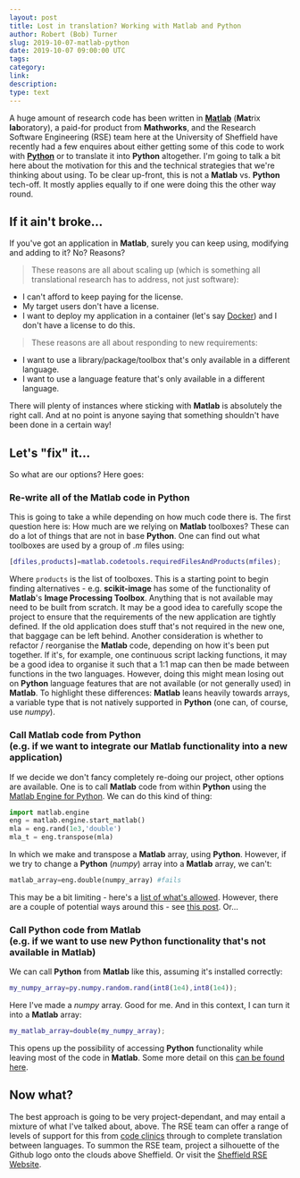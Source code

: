 ```yaml
---
layout: post
title: Lost in translation? Working with Matlab and Python
author: Robert (Bob) Turner
slug: 2019-10-07-matlab-python
date: 2019-10-07 09:00:00 UTC
tags:
category:
link:
description:
type: text
---
```


A huge amount of research code has been written in [**Matlab**](https://uk.mathworks.com/products/matlab.html) (**Mat**rix **lab**oratory), a paid-for product from **Mathworks**, and the Research Software Engineering (RSE) team here at the University of Sheffield have recently had a few enquires about either getting some of this code to work with [**Python**](https://www.python.org/) or to translate it into **Python** altogether. I'm going to talk a bit here about the motivation for this and the technical strategies that we're thinking about using.
To be clear up-front, this is not a **Matlab** vs. **Python** tech-off. It mostly applies equally to if one were doing this the other way round.

## If it ain't broke...

If you've got an application in **Matlab**, surely you can keep using, modifying and adding to it? No? Reasons?

> These reasons are all about scaling up (which is something all translational research has to address, not just software):

- I can't afford to keep paying for the license.
- My target users don't have a license.
- I want to deploy my application in a container (let's say [Docker](https://www.docker.com/)) and I don't have a license to do this.

 > These reasons are all about responding to new requirements:

- I want to use a library/package/toolbox that's only available in a different language.
- I want to use a language feature that's only available in a different language.

There will plenty of instances where sticking with **Matlab** is absolutely the right call. And at no point is anyone saying that something shouldn't have been done in a certain way!

## Let's "fix" it...

So what are our options? Here goes:

### Re-write all of the **Matlab** code in **Python**

This is going to take a while depending on how much code there is. The first question here is: How much are we relying on **Matlab** toolboxes? These can do a lot of things that are not in base **Python**.  One can find out what toolboxes are used by a group of *.m* files using:

```matlab
[dfiles,products]=matlab.codetools.requiredFilesAndProducts(mfiles);
```

Where ```products``` is the list of toolboxes. This is a starting point to begin finding alternatives - e.g. **scikit-image** has some of the functionality of **Matlab**'s **Image Processing Toolbox**. Anything that is not available may need to be built from scratch.
It may be a good idea to carefully scope the project to ensure that the requirements of the new application are tightly defined. If the old application does stuff that's not required in the new one, that baggage can be left behind. Another consideration is whether to refactor / reorganise the **Matlab** code, depending on how it's been put together. If it's, for example, one continuous script lacking functions, it may be a good idea to organise it such that a 1:1 map can then be made between functions in the two languages. However, doing this might mean losing out on **Python** language features that are not available (or not generally used) in **Matlab**. To highlight these differences: **Matlab** leans heavily towards arrays, a variable type that is not natively supported in **Python** (one can, of course, use *numpy*).

### Call **Matlab** code from **Python** <br> (e.g. if we want to integrate our **Matlab** functionality into a new application)

If we decide we don't fancy completely re-doing our project, other options are available. One is to call **Matlab** code from within **Python** using the [Matlab Engine for Python](https://uk.mathworks.com/help/matlab/matlab_external/install-the-matlab-engine-for-python.html). We can do this kind of thing:

```python
import matlab.engine
eng = matlab.engine.start_matlab()
mla = eng.rand(1e3,'double')
mla_t = eng.transpose(mla)
```

In which we make and transpose a **Matlab** array, using **Python**.  However, if we try to change a **Python** (*numpy*) array into a **Matlab** array, we can't:

```python
matlab_array=eng.double(numpy_array) #fails
```

This may be a bit limiting - here's a [list of what's allowed](https://uk.mathworks.com/help/matlab/matlab_external/pass-data-to-matlab-from-python.html). 
However, there are a couple of potential ways around this - see [this post](https://bobturneruk.github.io/pymat.html). Or...

### Call **Python** code from **Matlab** <br> (e.g. if we want to use new **Python** functionality that's not available in **Matlab**)

We can call **Python** from **Matlab** like this, assuming it's installed correctly:

```matlab
my_numpy_array=py.numpy.random.rand(int8(1e4),int8(1e4));
```

Here I've made a *numpy* array. Good for me. And in this context, I can turn it into a **Matlab** array:

```matlab
my_matlab_array=double(my_numpy_array);
```

This opens up the possibility of accessing **Python** functionality while leaving most of the code in **Matlab**. Some more detail on this [can be found here](https://bobturneruk.github.io/matlab_python_matlab.html).

## Now what?

The best approach is going to be very project-dependant, and may entail a mixture of what I've talked about, above. The RSE team can offer a range of levels of support for this from [code clinics](https://rse.shef.ac.uk/support/code-clinic/) through to complete translation between languages.
To summon the RSE team, project a silhouette of the Github logo onto the clouds above Sheffield. Or visit the [Sheffield RSE Website](https://rse.shef.ac.uk/).
